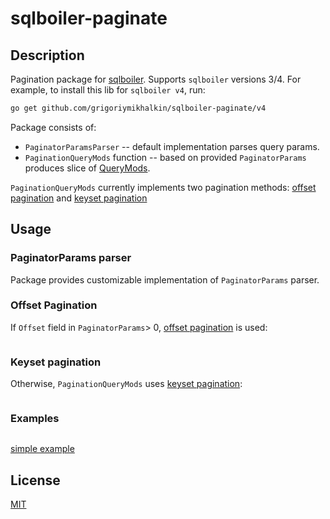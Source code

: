 # **sqlboiler-paginate**

## Description
Pagination package for [sqlboiler](https://github.com/volatiletech/sqlboiler). Supports `sqlboiler` versions 3/4. For example, to install this lib for `sqlboiler v4`, run:
```bash
go get github.com/grigoriymikhalkin/sqlboiler-paginate/v4
```

Package consists of:
  - `PaginatorParamsParser` -- default implementation parses query params.
  - `PaginationQueryMods` function -- based on provided `PaginatorParams` produces slice of [QueryMods]().

`PaginationQueryMods` currently implements two pagination methods: [offset pagination](https://developer.box.com/guides/api-calls/pagination/offset-based/) and [keyset pagination](https://use-the-index-luke.com/no-offset)

## Usage

### PaginatorParams parser
Package provides customizable implementation of `PaginatorParams` parser.

### Offset Pagination
If `Offset` field in `PaginatorParams`> 0, [offset pagination](https://developer.box.com/guides/api-calls/pagination/offset-based/) is used:
```go

```

### Keyset pagination
Otherwise, `PaginationQueryMods` uses [keyset pagination](https://use-the-index-luke.com/no-offset):
```go
```

### Examples
```go
```

[simple example]()

## License
[MIT](https://github.com/GrigoriyMikhalkin/sqlboiler-paginate/blob/master/LICENSE)
